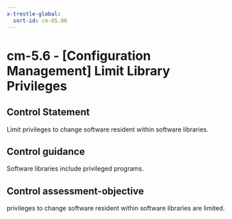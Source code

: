 ```yaml
---
x-trestle-global:
  sort-id: cm-05.06
---
```


# cm-5.6 - \[Configuration Management\] Limit Library Privileges

## Control Statement

Limit privileges to change software resident within software libraries.

## Control guidance

Software libraries include privileged programs.

## Control assessment-objective

privileges to change software resident within software libraries are limited.
